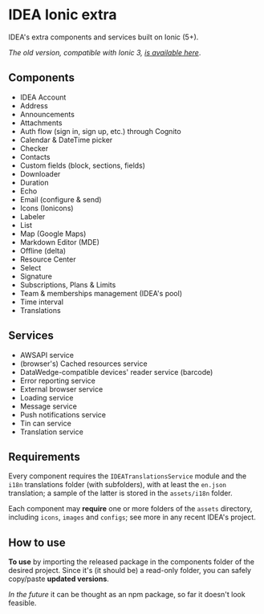 # IDEA Ionic extra

IDEA's extra components and services built on Ionic (5+).

_The old version, compatible with Ionic 3, [is available here](https://github.com/uatisdeproblem/IDEA-Ionic3-extra)_.

## Components

- IDEA Account
- Address
- Announcements
- Attachments
- Auth flow (sign in, sign up, etc.) through Cognito
- Calendar & DateTime picker
- Checker
- Contacts
- Custom fields (block, sections, fields)
- Downloader
- Duration
- Echo
- Email (configure & send)
- Icons (Ionicons)
- Labeler
- List
- Map (Google Maps)
- Markdown Editor (MDE)
- Offline (delta)
- Resource Center
- Select
- Signature
- Subscriptions, Plans & Limits
- Team & memberships management (IDEA's pool)
- Time interval
- Translations

## Services

- AWSAPI service
- (browser's) Cached resources service
- DataWedge-compatible devices' reader service (barcode)
- Error reporting service
- External browser service
- Loading service
- Message service
- Push notifications service
- Tin can service
- Translation service

## Requirements

Every component requires the `IDEATranslationsService` module and the `i18n` translations folder (with subfolders),
with at least the `en.json` translation; a sample of the latter is stored in the `assets/i18n` folder.

Each component may **require** one or more folders of the `assets` directory,
including `icons`, `images` and `configs`; see more in any recent IDEA's project.

## How to use

**To use** by importing the released package in the components folder of the desired project.
Since it's (it should be) a read-only folder, you can safely copy/paste **updated versions**.

_In the future_ it can be thought as an npm package, so far it doesn't look feasible.
